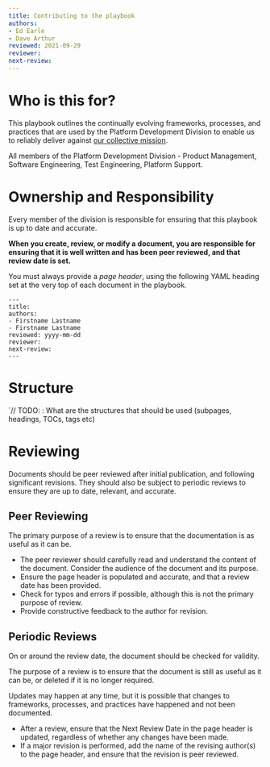 ```yaml
---
title: Contributing to the playbook
authors: 
- Ed Earle 
- Dave Arthur 
reviewed: 2021-09-29
reviewer:
next-review:
---
```



# Who is this for?
This playbook outlines the continually evolving frameworks, processes, and practices that are used by the Platform Development Division to enable us to reliably deliver against [our collective mission](/1.-Welcome/Mission).

All members of the Platform Development Division - Product Management, Software Engineering, Test Engineering, Platform Support.

# Ownership and Responsibility
Every member of the division is responsible for ensuring that this playbook is up to date and accurate.

**When you create, review, or modify a document, you are responsible for ensuring that it is well written and has been peer reviewed, and that review date is set.**

You must always provide a _page header_, using the following YAML heading set at the very top of each document in the playbook.

```
---
title:
authors: 
- Firstname Lastname
- Firstname Lastname
reviewed: yyyy-mm-dd
reviewer:
next-review:
---
```

# Structure
`// TODO: : What are the structures that should be used (subpages, headings, TOCs, tags etc)

# Reviewing
Documents should be peer reviewed after initial publication, and following significant revisions. They should also be subject to periodic reviews to ensure they are up to date, relevant, and accurate.

## Peer Reviewing
The primary purpose of a review is to ensure that the documentation is as useful as it can be. 

- The peer reviewer should carefully read and understand the content of the document. Consider the audience of the document and its purpose. 
- Ensure the page header is populated and accurate, and that a review date has been provided.
- Check for typos and errors if possible, although this is not the primary purpose of review. 
- Provide constructive feedback to the author for revision.

## Periodic Reviews
On or around the review date, the document should be checked for validity. 

The purpose of a review is to ensure that the document is still as useful as it can be, or deleted if it is no longer required.

Updates may happen at any time, but it is possible that changes to frameworks, processes, and practices have happened and not been documented. 

- After a review, ensure that the Next Review Date in the page header is updated, regardless of whether any changes have been made.
- If a major revision is performed, add the name of the revising author(s) to the page header, and ensure that the revision is peer reviewed.



